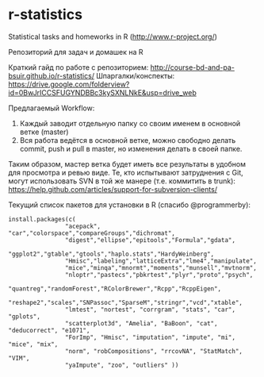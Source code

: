 # r-statistics
Statistical tasks and homeworks in R (http://www.r-project.org/)

Репозиторий для задач и домашек на R

Краткий гайд по работе с репозиторием: http://course-bd-and-pa-bsuir.github.io/r-statistics/
Шпаргалки/конспекты: https://drive.google.com/folderview?id=0BwJrICCSFUGYNDBBc3kySXNLNkE&usp=drive_web

Предлагаемый Workflow:

1. Каждый заводит отдельную папку со своим именем в основной ветке (master)
2. Вся работа ведётся в основной ветке, можно свободно делать commit, push и pull в master, но изменения делать в своей папке.

Таким образом, мастер ветка будет иметь все результаты в удобном для просмотра и ревью виде.
Те, кто испытывают затруднения с Git, могут использовать SVN в той же манере (т.е. коммитить в trunk): https://help.github.com/articles/support-for-subversion-clients/

Текущий список пакетов для установки в R (спасибо @programmerby):

```
install.packages(c(
                "acepack", "car","colorspace","compareGroups","dichromat",
                "digest","ellipse","epitools","Formula","gdata",
                "ggplot2","gtable","gtools","haplo.stats","HardyWeinberg",
                "Hmisc","labeling","latticeExtra","lme4","manipulate",
                "mice","minqa","mnormt","moments","munsell","mvtnorm",
                "nloptr","pastecs","pbkrtest","plyr","proto","psych",
                "quantreg","randomForest","RColorBrewer","Rcpp","RcppEigen",
                "reshape2","scales","SNPassoc","SparseM","stringr","vcd","xtable",
                "lmtest", "nortest", "corrgram", "stats", "car", "gplots", 
                "scatterplot3d", "Amelia", "BaBoon", "cat", "deducorrect", "e1071", 
				"ForImp", "Hmisc", "imputation", "impute", "mi", "mice", "mix", 
				"norm", "robCompositions", "rrcovNA", "StatMatch", "VIM", 
				"yaImpute", "zoo", "outliers" ))
```